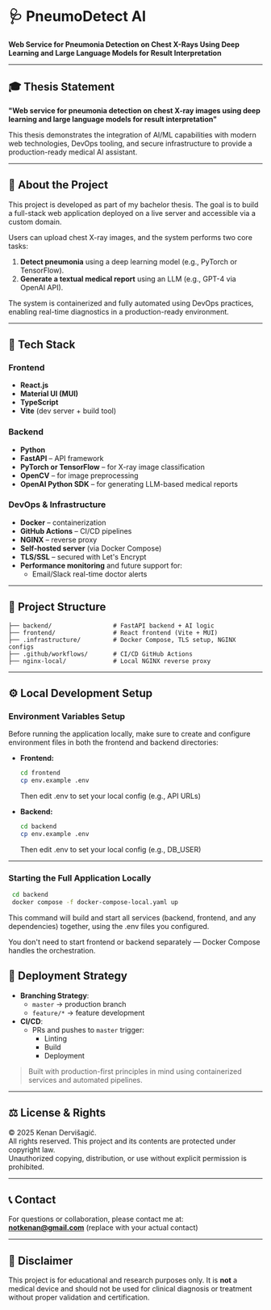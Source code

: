 # 🩺 PneumoDetect AI

**Web Service for Pneumonia Detection on Chest X-Rays Using Deep Learning and Large Language Models for Result Interpretation**

---

## 🎓 Thesis Statement

**"Web service for pneumonia detection on chest X-ray images using deep learning and large language models for result interpretation"**

This thesis demonstrates the integration of AI/ML capabilities with modern web technologies, DevOps tooling, and secure infrastructure to provide a production-ready medical AI assistant.

---

## 📘 About the Project

This project is developed as part of my bachelor thesis. The goal is to build a full-stack web application deployed on a live server and accessible via a custom domain.

Users can upload chest X-ray images, and the system performs two core tasks:

1. **Detect pneumonia** using a deep learning model (e.g., PyTorch or TensorFlow).
2. **Generate a textual medical report** using an LLM (e.g., GPT-4 via OpenAI API).

The system is containerized and fully automated using DevOps practices, enabling real-time diagnostics in a production-ready environment.

---

## 🧪 Tech Stack

### Frontend
- **React.js**
- **Material UI (MUI)**
- **TypeScript**
- **Vite** (dev server + build tool)

### Backend
- **Python**
- **FastAPI** – API framework
- **PyTorch or TensorFlow** – for X-ray image classification
- **OpenCV** – for image preprocessing
- **OpenAI Python SDK** – for generating LLM-based medical reports

### DevOps & Infrastructure
- **Docker** – containerization
- **GitHub Actions** – CI/CD pipelines
- **NGINX** – reverse proxy
- **Self-hosted server** (via Docker Compose)
- **TLS/SSL** – secured with Let's Encrypt
- **Performance monitoring** and future support for:
  - Email/Slack real-time doctor alerts


---

## 📂 Project Structure

```
├── backend/                 # FastAPI backend + AI logic
├── frontend/                # React frontend (Vite + MUI)
├── .infrastructure/         # Docker Compose, TLS setup, NGINX configs
├── .github/workflows/       # CI/CD GitHub Actions
├── nginx-local/             # Local NGINX reverse proxy
```

---

## ⚙️ Local Development Setup

### Environment Variables Setup

Before running the application locally, make sure to create and configure environment files in both the frontend and backend directories:

- **Frontend:**

  ```bash
  cd frontend
  cp env.example .env
  ```
  Then edit .env to set your local config (e.g., API URLs)


- **Backend:**

  ```bash
  cd backend
  cp env.example .env
  ```
  Then edit .env to set your local config (e.g., DB_USER)
  
---

 ### Starting the Full Application Locally

 ```bash
  cd backend
  docker compose -f docker-compose-local.yaml up
```

This command will build and start all services (backend, frontend, and any dependencies) together, using the .env files you configured.

You don't need to start frontend or backend separately — Docker Compose handles the orchestration.
 

## 🚀 Deployment Strategy

- **Branching Strategy**:
  - `master` → production branch
  - `feature/*` → feature development
- **CI/CD**:
  - PRs and pushes to `master` trigger:
    - Linting
    - Build
    - Deployment

> Built with production-first principles in mind using containerized services and automated pipelines.

---

## ⚖️ License & Rights

© 2025 Kenan Dervišagić.  
All rights reserved. This project and its contents are protected under copyright law.  
Unauthorized copying, distribution, or use without explicit permission is prohibited.

---

## 📞 Contact

For questions or collaboration, please contact me at:  
**notkenan@gmail.com** (replace with your actual contact)

---


## 📝 Disclaimer

This project is for educational and research purposes only. It is **not** a medical device and should not be used for clinical diagnosis or treatment without proper validation and certification.

